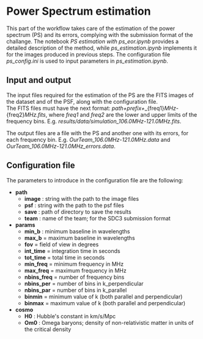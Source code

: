 # Power Spectrum estimation
This part of the workflow takes care of the estimation of the power spectrum (PS) and its errors, complying with the submission format of the challange. 
The notebook *PS estimation with ps_eor.ipynb* provides a detailed description of the method, while *ps_estimation.ipynb* implements it for the images produced in previous steps. 
The configuration file *ps_config.ini* is used to input parameters in *ps_estimation.ipynb*.

## Input and output
The input files required for the estimation of the PS are the FITS images of the dataset and of the PSF, along with the configuration file.<br>
The FITS files must have the next format: *path+prefix+*_{freq1}*MHz-*{freq2}*MHz.fits*, where _freq1_ and _freq2_ are the lower and upper limits of the frequency bins. E.g. *results/data/simulation_106.0MHz-121.0MHz.fits*.

The output files are a file with the PS and another one with its errors, for each frequency bin. E.g. *OurTeam_106.0MHz-121.0MHz.data* and *OurTeam_106.0MHz-121.0MHz_errors.data*.

## Configuration file

The parameters to introduce in the configuration file are the following:
- **path**
  - **image** : string with the path to the image files
  - **psf** : string with the path to the psf files
  - **save** : path of directory to save the results
  - **team** : name of the team; for the SDC3 submission format
- **params**
  - **min_b** : minimum baseline in wavelengths
  - **max_b** = maximum baseline in wavelengths
  - **fov** = field of view in degrees
  - **int_time** = integration time in seconds
  - **tot_time** = total time in seconds
  - **min_freq** = minimum frequency in MHz
  - **max_freq** = maximum frequency in MHz
  - **nbins_freq** = number of frequency bins
  - **nbins_per** = number of bins in k_perpendicular
  - **nbins_par** = number of bins in k_parallel
  - **binmin** = minimum value of k (both parallel and perpendicular)
  - **binmax** = maximum value of k (both parallel and perpendicular)
- **cosmo**
  - **H0** : Hubble's constant in km/s/Mpc
  - **Om0** : Omega baryons; density of non-relativistic matter in units of the critical density
